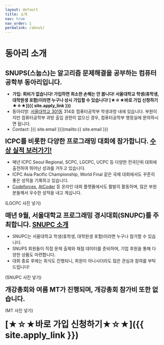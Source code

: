 ```yaml
---
layout: default
title: 소개
nav: true
nav_order: 1
permalink: /about/
---
```


# 동아리 소개
<span style="display:block; height: 10px;"></span>
<span style="font-size:150%">**SNUPS(스눕스)는 알고리즘 문제해결을 공부하는 컴퓨터공학부 동아리입니다.**</span>
- **가입: 회비가 없습니다! 가입하면 최소한 손해는 안 봅니다! 서울대학교 학생(휴학생, 대학원생 포함)이라면 누구나 상시 가입할 수 있습니다! [★☆★바로 가입 신청하기★☆★]({{ site.apply_link }})**
- 동아리방: [서울대학교 301동](https://naver.me/FPse947B) 314호 컴퓨터공학부 학생과방 내에 있습니다. 부원이지만 컴퓨터공학부 과방 출입 권한이 없으신 경우, 컴퓨터공학부 행정실에 문의하시면 됩니다.
- Contact: [{{ site.email }}](mailto:{{ site.email }})

<span style="font-size:150%">**ICPC를 비롯한 다양한 프로그래밍 대회에 참가합니다. [수상 실적 보러가기!](records)**</span>
- 매년 ICPC Seoul Regional, SCPC, LGCPC, UCPC 등 다양한 전국단위 대회에 출전하여 뛰어난 성과를 거두고 있습니다.
- ICPC Asia Pacific Championship, World Final 같은 국제 대회에서도 꾸준히 좋은 성적을 기록하고 있습니다.
- [Codeforces](https://codeforces.com), [AtCoder](https://atcoder.jp) 등 온라인 대회 플랫폼에서도 활발히 활동하며, 많은 부원분들께서 우수한 성적을 내고 계십니다.

(LGCPC 사진 넣기)

<span style="font-size:150%">**매년 9월, 서울대학교 프로그래밍 경시대회(SNUPC)를 주최합니다. [SNUPC 소개](snupc)**</span>
- SNUPC는 서울대학교 학생(휴학생, 대학원생 포함)이라면 누구나 참가할 수 있습니다.
- SNUPS 회원들이 직접 문제 출제와 채점 데이터를 준비하며, 기업 후원을 통해 다양한 상품도 마련합니다.
- 대회 종료 후에는 회식도 진행되니, 회원이 아니시더라도 많은 관심과 참여를 부탁드립니다!

(SNUPC 사진 넣기)

<span style="font-size:150%">**개강총회와 여름 MT가 진행되며, 개강총회 참가비 또한 없습니다.**</span>

(MT 사진 넣기)

<span style="font-size:200%">**[★☆★바로 가입 신청하기★☆★]({{ site.apply_link }})**</span>

